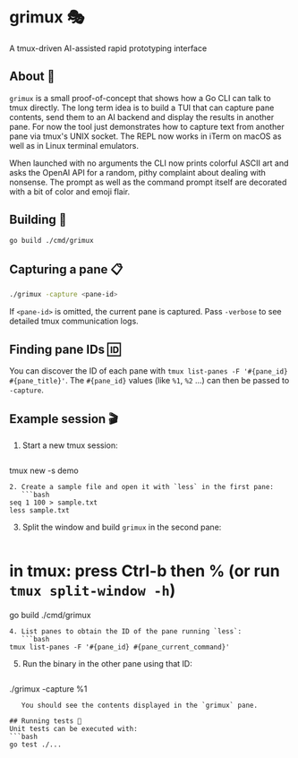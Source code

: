 # grimux 🎭
A tmux-driven AI-assisted rapid prototyping interface

## About 🚀
`grimux` is a small proof-of-concept that shows how a Go CLI can talk to tmux directly. The long term idea is to build a TUI that can capture pane contents, send them to an AI backend and display the results in another pane. For now the tool just demonstrates how to capture text from another pane via tmux's UNIX socket. The REPL now works in iTerm on macOS as well as in Linux terminal emulators.

When launched with no arguments the CLI now prints colorful ASCII art and asks the OpenAI API for a random, pithy complaint about dealing with nonsense. The prompt as well as the command prompt itself are decorated with a bit of color and emoji flair.

## Building 🔧
```bash
go build ./cmd/grimux
```

## Capturing a pane 📋
```bash
./grimux -capture <pane-id>
```
If `<pane-id>` is omitted, the current pane is captured.
Pass `-verbose` to see detailed tmux communication logs.

## Finding pane IDs 🆔
You can discover the ID of each pane with `tmux list-panes -F '#{pane_id} #{pane_title}'`. The `#{pane_id}` values (like `%1`, `%2` ...) can then be passed to `-capture`.

## Example session 🎬
1. Start a new tmux session:
   ```bash
tmux new -s demo
```
2. Create a sample file and open it with `less` in the first pane:
   ```bash
seq 1 100 > sample.txt
less sample.txt
```
3. Split the window and build `grimux` in the second pane:
   ```bash
# in tmux: press Ctrl-b then % (or run `tmux split-window -h`)
go build ./cmd/grimux
```
4. List panes to obtain the ID of the pane running `less`:
   ```bash
tmux list-panes -F '#{pane_id} #{pane_current_command}'
```
5. Run the binary in the other pane using that ID:
   ```bash
./grimux -capture %1
```
   You should see the contents displayed in the `grimux` pane.

## Running tests 🧪
Unit tests can be executed with:
```bash
go test ./...
```
